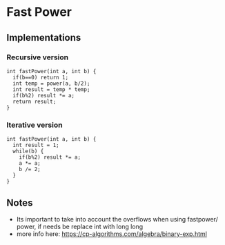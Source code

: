 # Fast Power
## Implementations
### Recursive version
```
int fastPower(int a, int b) {
  if(b==0) return 1;
  int temp = power(a, b/2);
  int result = temp * temp;
  if(b%2) result *= a;
  return result;
}
```
### Iterative version
```
int fastPower(int a, int b) {
  int result = 1;
  while(b) {
    if(b%2) result *= a;
    a *= a;
    b /= 2;
  }
}
```
## Notes
- Its important to take into account the overflows when using fastpower/ power, if needs be replace int with long long
- more info here: https://cp-algorithms.com/algebra/binary-exp.html
